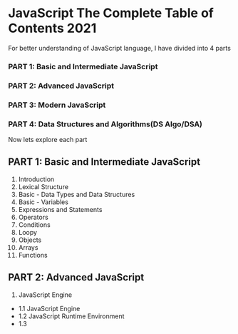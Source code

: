 # JavaScript The Complete Table of Contents 2021

For better understanding of JavaScript language, I have divided into 4 parts

### PART 1: Basic and Intermediate JavaScript

### PART 2: Advanced JavaScript

### PART 3: Modern JavaScript

### PART 4: Data Structures and Algorithms(DS Algo/DSA)

Now lets explore each part
## PART 1: Basic and Intermediate JavaScript
1. Introduction
2. Lexical Structure
3. Basic - Data Types and Data Structures
4. Basic - Variables
5. Expressions and Statements
6. Operators
7. Conditions
8. Loopy
9. Objects
10. Arrays
11. Functions

## PART 2: Advanced JavaScript
1. JavaScript Engine
* 1.1 JavaScript Engine
* 1.2 JavaScript Runtime Environment
* 1.3 
